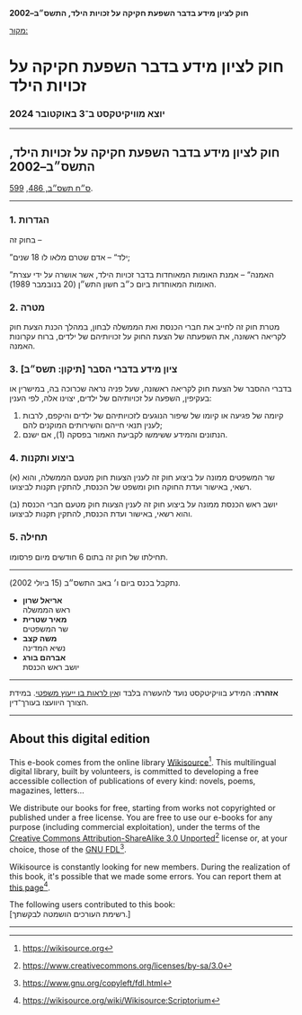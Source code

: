 **חוק לציון מידע בדבר השפעת חקיקה על זכויות הילד, התשס״ב–2002**

[מקור: ](https://he.wikisource.org/wiki/%D7%97%D7%95%D7%A7_%D7%9C%D7%A6%D7%99%D7%95%D7%9F_%D7%9E%D7%99%D7%93%D7%A2_%D7%91%D7%93%D7%91%D7%A8_%D7%94%D7%A9%D7%A4%D7%A2%D7%AA_%D7%97%D7%A7%D7%99%D7%A7%D7%94_%D7%A2%D7%9C_%D7%96%D7%9B%D7%95%D7%99%D7%95%D7%AA_%D7%94%D7%99%D7%9C%D7%93#%D7%A1%D7%A2%D7%99%D7%A3_12)

# חוק לציון מידע בדבר השפעת חקיקה על זכויות הילד

### יוצא מוויקיטקסט ב־3 באוקטובר 2024

---

## חוק לציון מידע בדבר השפעת חקיקה על זכויות הילד, התשס״ב–2002

[ס״ח תשס״ב, 486](https://fs.knesset.gov.il/15/law/15_lsr_300553.pdf), [599](https://fs.knesset.gov.il/15/law/15_lsr_300552.pdf).

---

### 1. הגדרות

בחוק זה –

”ילד“ – אדם שטרם מלאו לו 18 שנים;

”האמנה“ – אמנת האומות המאוחדות בדבר זכויות הילד, אשר אושרה על ידי עצרת האומות המאוחדות ביום כ״ב חשון התש״ן (20 בנובמבר 1989).

### 2. מטרה

מטרת חוק זה לחייב את חברי הכנסת ואת הממשלה לבחון, במהלך הכנת הצעת חוק לקריאה ראשונה, את השפעתה של הצעת החוק על זכויותיהם של ילדים, ברוח עקרונות האמנה.

### 3. ציון מידע בדברי הסבר [תיקון: תשס״ב]

בדברי ההסבר של הצעת חוק לקריאה ראשונה, שעל פניה נראה שכרוכה בה, במישרין או בעקיפין, השפעה על זכויותיהם של ילדים, יצוינו אלה, לפי הענין:

1. קיומה של פגיעה או קיומו של שיפור הנוגעים לזכויותיהם של ילדים והיקפם, לרבות לענין תנאי חייהם והשירותים המוקנים להם;
2. הנתונים והמידע ששימשו לקביעת האמור בפסקה (1), אם ישנם.

### 4. ביצוע ותקנות

(א) שר המשפטים ממונה על ביצוע חוק זה לענין הצעות חוק מטעם הממשלה, והוא רשאי, באישור ועדת החוקה חוק ומשפט של הכנסת, להתקין תקנות לביצועו.

(ב) יושב ראש הכנסת ממונה על ביצוע חוק זה לענין הצעות חוק מטעם חברי הכנסת והוא רשאי, באישור ועדת הכנסת, להתקין תקנות לביצועו.

### 5. תחילה

תחילתו של חוק זה בתום 6 חודשים מיום פרסומו.

---

נתקבל בכנס ביום ו׳ באב התשס״ב (15 ביולי 2002).

- **אריאל שרון**  
  ראש הממשלה
- **מאיר שטרית**  
  שר המשפטים
- **משה קצב**  
  נשיא המדינה
- **אברהם בורג**  
  יושב ראש הכנסת

---

**אזהרה**: המידע בוויקיטקסט נועד להעשרה בלבד ו[אין לראות בו ייעוץ משפטי](https://he.wikisource.org/wiki/ויקיטקסט:הבהרה_משפטית#ויקיטקסט_אינו_מקור_לייעוץ_משפטי). במידת הצורך היוועצו בעורך־דין.

---

## About this digital edition

This e-book comes from the online library [Wikisource](https://he.wikisource.org/wiki/Main_Page)[^1]. This multilingual digital library, built by volunteers, is committed to developing a free accessible collection of publications of every kind: novels, poems, magazines, letters...

We distribute our books for free, starting from works not copyrighted or published under a free license. You are free to use our e-books for any purpose (including commercial exploitation), under the terms of the [Creative Commons Attribution-ShareAlike 3.0 Unported](https://www.creativecommons.org/licenses/by-sa/3.0/)[^2] license or, at your choice, those of the [GNU FDL](https://www.gnu.org/copyleft/fdl.html)[^3].

Wikisource is constantly looking for new members. During the realization of this book, it's possible that we made some errors. You can report them at [this page](https://he.wikisource.org/wiki/Wikisource:Scriptorium)[^4].

The following users contributed to this book:  
[רשימת העורכים הושמטה לבקשתך.]

---

[^1]: https://wikisource.org
[^2]: https://www.creativecommons.org/licenses/by-sa/3.0
[^3]: https://www.gnu.org/copyleft/fdl.html
[^4]: https://wikisource.org/wiki/Wikisource:Scriptorium